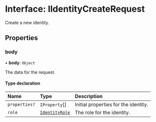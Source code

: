 # Interface: IIdentityCreateRequest

Create a new identity.

## Properties

### body

• **body**: `Object`

The data for the request.

#### Type declaration

| Name | Type | Description |
| :------ | :------ | :------ |
| `properties?` | `IProperty`[] | Initial properties for the identity. |
| `role` | [`IdentityRole`](../enums/IdentityRole.md) | The role for the identity. |
